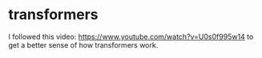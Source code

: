 # transformers
I followed this video: https://www.youtube.com/watch?v=U0s0f995w14 to get a better sense of how transformers work.
